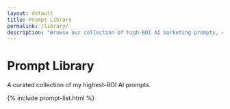 ```yaml
---
layout: default
title: Prompt Library
permalink: /library/
description: "Browse our collection of high-ROI AI marketing prompts, complete with usage tips and examples."
---
```


# Prompt Library

A curated collection of my highest-ROI AI prompts.

{% include prompt-list.html %}
